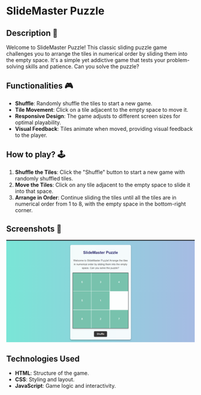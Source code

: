 # SlideMaster Puzzle

## Description 📃
Welcome to SlideMaster Puzzle! This classic sliding puzzle game challenges you to arrange the tiles in numerical order by sliding them into the empty space. It's a simple yet addictive game that tests your problem-solving skills and patience. Can you solve the puzzle?

## Functionalities 🎮
- **Shuffle**: Randomly shuffle the tiles to start a new game.
- **Tile Movement**: Click on a tile adjacent to the empty space to move it.
- **Responsive Design**: The game adjusts to different screen sizes for optimal playability.
- **Visual Feedback**: Tiles animate when moved, providing visual feedback to the player.

## How to play? 🕹️
1. **Shuffle the Tiles**: Click the "Shuffle" button to start a new game with randomly shuffled tiles.
2. **Move the Tiles**: Click on any tile adjacent to the empty space to slide it into that space.
3. **Arrange in Order**: Continue sliding the tiles until all the tiles are in numerical order from 1 to 8, with the empty space in the bottom-right corner.

## Screenshots 📸
![SlideMaster Puzzle Screenshot](Slide_Master_Puzzle.png)

## Technologies Used
- **HTML**: Structure of the game.
- **CSS**: Styling and layout.
- **JavaScript**: Game logic and interactivity.